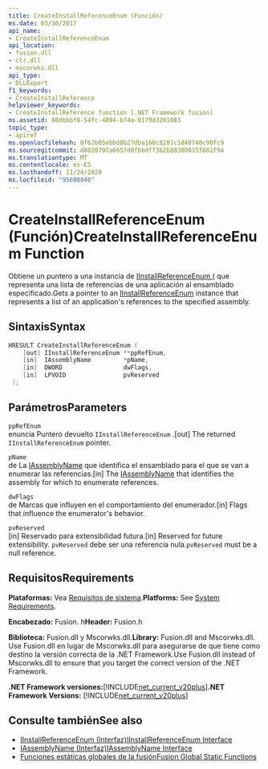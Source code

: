 ```yaml
---
title: CreateInstallReferenceEnum (Función)
ms.date: 03/30/2017
api_name:
- CreateInstallReferenceEnum
api_location:
- fusion.dll
- clr.dll
- mscorwks.dll
api_type:
- DLLExport
f1_keywords:
- CreateInstallReference
helpviewer_keywords:
- CreateInstallReference function [.NET Framework fusion]
ms.assetid: 80dbbbf8-54fc-4894-b74a-0179d3201083
topic_type:
- apiref
ms.openlocfilehash: 0f62b05ebbd8b27dba160c8281c1d40748c90fc9
ms.sourcegitcommit: d8020797a6657d0fbbdff362b80300815f682f94
ms.translationtype: MT
ms.contentlocale: es-ES
ms.lasthandoff: 11/24/2020
ms.locfileid: "95688840"
---
```

# <a name="createinstallreferenceenum-function"></a><span data-ttu-id="2ff8a-102">CreateInstallReferenceEnum (Función)</span><span class="sxs-lookup"><span data-stu-id="2ff8a-102">CreateInstallReferenceEnum Function</span></span>

<span data-ttu-id="2ff8a-103">Obtiene un puntero a una instancia de [IInstallReferenceEnum (](iinstallreferenceenum-interface.md) que representa una lista de referencias de una aplicación al ensamblado especificado.</span><span class="sxs-lookup"><span data-stu-id="2ff8a-103">Gets a pointer to an [IInstallReferenceEnum](iinstallreferenceenum-interface.md) instance that represents a list of an application's references to the specified assembly.</span></span>  
  
## <a name="syntax"></a><span data-ttu-id="2ff8a-104">Sintaxis</span><span class="sxs-lookup"><span data-stu-id="2ff8a-104">Syntax</span></span>  
  
```cpp  
HRESULT CreateInstallReferenceEnum (  
    [out] IInstallReferenceEnum **ppRefEnum,  
    [in]  IAssemblyName         *pName,  
    [in]  DWORD                 dwFlags,  
    [in]  LPVOID                pvReserved  
 );  
```  
  
## <a name="parameters"></a><span data-ttu-id="2ff8a-105">Parámetros</span><span class="sxs-lookup"><span data-stu-id="2ff8a-105">Parameters</span></span>  

 `ppRefEnum`  
 <span data-ttu-id="2ff8a-106">enuncia Puntero devuelto `IInstallReferenceEnum` .</span><span class="sxs-lookup"><span data-stu-id="2ff8a-106">[out] The returned `IInstallReferenceEnum` pointer.</span></span>  
  
 `pName`  
 <span data-ttu-id="2ff8a-107">de La [IAssemblyName](iassemblyname-interface.md) que identifica el ensamblado para el que se van a enumerar las referencias.</span><span class="sxs-lookup"><span data-stu-id="2ff8a-107">[in] The [IAssemblyName](iassemblyname-interface.md) that identifies the assembly for which to enumerate references.</span></span>  
  
 `dwFlags`  
 <span data-ttu-id="2ff8a-108">de Marcas que influyen en el comportamiento del enumerador.</span><span class="sxs-lookup"><span data-stu-id="2ff8a-108">[in] Flags that influence the enumerator's behavior.</span></span>  
  
 `pvReserved`  
 <span data-ttu-id="2ff8a-109">[in] Reservado para extensibilidad futura.</span><span class="sxs-lookup"><span data-stu-id="2ff8a-109">[in] Reserved for future extensibility.</span></span> <span data-ttu-id="2ff8a-110">`pvReserved` debe ser una referencia nula.</span><span class="sxs-lookup"><span data-stu-id="2ff8a-110">`pvReserved` must be a null reference.</span></span>  
  
## <a name="requirements"></a><span data-ttu-id="2ff8a-111">Requisitos</span><span class="sxs-lookup"><span data-stu-id="2ff8a-111">Requirements</span></span>  

 <span data-ttu-id="2ff8a-112">**Plataformas:** Vea [Requisitos de sistema](../../get-started/system-requirements.md).</span><span class="sxs-lookup"><span data-stu-id="2ff8a-112">**Platforms:** See [System Requirements](../../get-started/system-requirements.md).</span></span>  
  
 <span data-ttu-id="2ff8a-113">**Encabezado:** Fusion. h</span><span class="sxs-lookup"><span data-stu-id="2ff8a-113">**Header:** Fusion.h</span></span>  
  
 <span data-ttu-id="2ff8a-114">**Biblioteca:** Fusion.dll y Mscorwks.dll.</span><span class="sxs-lookup"><span data-stu-id="2ff8a-114">**Library:** Fusion.dll and Mscorwks.dll.</span></span> <span data-ttu-id="2ff8a-115">Use Fusion.dll en lugar de Mscorwks.dll para asegurarse de que tiene como destino la versión correcta de la .NET Framework.</span><span class="sxs-lookup"><span data-stu-id="2ff8a-115">Use Fusion.dll instead of Mscorwks.dll to ensure that you target the correct version of the .NET Framework.</span></span>  
  
 <span data-ttu-id="2ff8a-116">**.NET Framework versiones:**[!INCLUDE[net_current_v20plus](../../../../includes/net-current-v20plus-md.md)]</span><span class="sxs-lookup"><span data-stu-id="2ff8a-116">**.NET Framework Versions:** [!INCLUDE[net_current_v20plus](../../../../includes/net-current-v20plus-md.md)]</span></span>  
  
## <a name="see-also"></a><span data-ttu-id="2ff8a-117">Consulte también</span><span class="sxs-lookup"><span data-stu-id="2ff8a-117">See also</span></span>

- [<span data-ttu-id="2ff8a-118">IInstallReferenceEnum (Interfaz)</span><span class="sxs-lookup"><span data-stu-id="2ff8a-118">IInstallReferenceEnum Interface</span></span>](iinstallreferenceenum-interface.md)
- [<span data-ttu-id="2ff8a-119">IAssemblyName (Interfaz)</span><span class="sxs-lookup"><span data-stu-id="2ff8a-119">IAssemblyName Interface</span></span>](iassemblyname-interface.md)
- [<span data-ttu-id="2ff8a-120">Funciones estáticas globales de la fusión</span><span class="sxs-lookup"><span data-stu-id="2ff8a-120">Fusion Global Static Functions</span></span>](fusion-global-static-functions.md)
